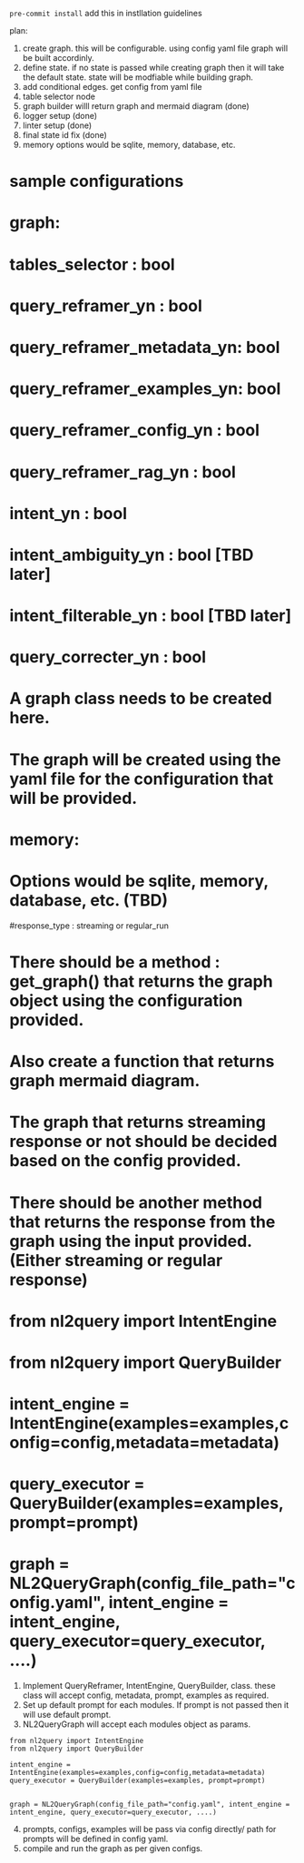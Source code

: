 

 `pre-commit install` add this in instllation guidelines

plan:

1. create graph. this will be configurable. using config yaml file graph will be built accordinly.
2. define state. if no state is passed while creating graph then it will take the default state. state will be modfiable while building graph. 
3. add conditional edges. get config from yaml file
4. table selector node 
5. graph builder willl return graph and mermaid diagram (done)
6. logger setup (done)
7. linter setup (done)
8. final state id fix (done)
9. memory options would be sqlite, memory, database, etc.


# sample configurations 

# graph:
# tables_selector : bool 
# query_reframer_yn : bool 
# query_reframer_metadata_yn: bool
# query_reframer_examples_yn: bool 
# query_reframer_config_yn : bool 
# query_reframer_rag_yn : bool 
# intent_yn : bool 
# intent_ambiguity_yn : bool [TBD later]
# intent_filterable_yn : bool [TBD later]
# query_correcter_yn : bool

# A graph class needs to be created here. 
# The graph will be created using the yaml file for the configuration that will be provided. 


# memory: 
# Options would be sqlite, memory, database, etc. (TBD)

#response_type : streaming or regular_run 

# There should be a method : get_graph() that returns the graph object using the configuration provided. 
# Also create a function that returns graph mermaid diagram. 
# The graph that returns streaming response or not should be decided based on the config provided.

# There should be another method that returns the response from the graph using the input provided. (Either streaming or regular response)

# from nl2query import IntentEngine 
# from nl2query import QueryBuilder

# intent_engine = IntentEngine(examples=examples,config=config,metadata=metadata)
# query_executor = QueryBuilder(examples=examples, prompt=prompt)


# graph = NL2QueryGraph(config_file_path="config.yaml", intent_engine = intent_engine, query_executor=query_executor, ....) 


1. Implement QueryReframer, IntentEngine, QueryBuilder, class. these class will accept config, metadata, prompt, examples as required.
2. Set up default prompt for each modules. If prompt is not passed then it will use default prompt.
3. NL2QueryGraph will accept each modules object as params. 

```
from nl2query import IntentEngine 
from nl2query import QueryBuilder

intent_engine = IntentEngine(examples=examples,config=config,metadata=metadata)
query_executor = QueryBuilder(examples=examples, prompt=prompt)


graph = NL2QueryGraph(config_file_path="config.yaml", intent_engine = intent_engine, query_executor=query_executor, ....) 
```
4. prompts, configs, examples will be pass via config directly/ path for prompts will be defined in config yaml.
5. compile and run the graph as per given configs.